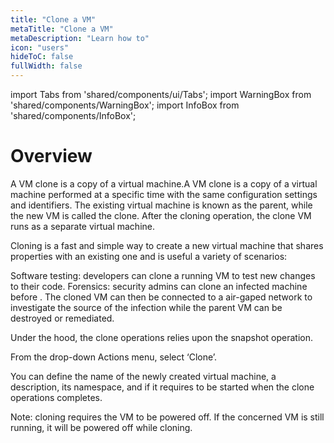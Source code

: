 ```yaml
---
title: "Clone a VM"
metaTitle: "Clone a VM"
metaDescription: "Learn how to"
icon: "users"
hideToC: false
fullWidth: false
---
```


import Tabs from 'shared/components/ui/Tabs';
import WarningBox from 'shared/components/WarningBox';
import InfoBox from 'shared/components/InfoBox';

# Overview


A VM clone is a copy of a virtual machine.A VM clone is a copy of a virtual machine performed at a specific time with the same configuration settings and identifiers.  The existing virtual machine is known as the parent, while the new VM is called the clone. After the cloning operation, the clone VM runs as a separate virtual machine.

Cloning is a fast and simple way to create a new virtual machine that shares properties with an existing one and is useful a variety of scenarios:

Software testing: developers can clone a running VM to test new changes to their code.
Forensics: security admins can clone an infected machine before . The cloned VM can then be connected to a air-gaped network to investigate the source of the infection while the parent VM can be destroyed or remediated.

Under the hood, the clone operations relies upon the snapshot operation.

From the drop-down Actions menu, select ‘Clone’.

You can define the name of the newly created virtual machine, a description, its namespace, and if it requires to be started when the clone operations completes.

Note: cloning requires the VM to be powered off. If the concerned VM is still running, it will be powered off while cloning.






